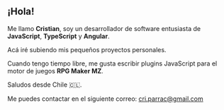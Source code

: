 ## ¡Hola!

Me llamo **Cristian**, soy un desarrollador de software entusiasta de **JavaScript**, **TypeScript** y **Angular**.

Acá iré subiendo mis pequeños proyectos personales.

Cuando tengo tiempo libre, me gusta escribir plugins JavaScript para el motor de juegos **RPG Maker MZ**.

Saludos desde Chile 🇨🇱.

Me puedes contactar en el siguiente correo: [cri.parrac@gmail.com](mailto:cri.parrac@gmail.com)
